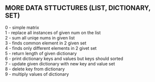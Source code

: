## MORE DATA STTUCTURES (LIST, DICTIONARY, SET) <br />
0 - simple matrix <br />
1 - replace all instances of given num on the list <br />
2 - sum all uniqe nums in given list <br />
3 - finds common element in 2 given set <br />
4 - finds only different elements in 2 givet set <br />
5 - return length of given dictionary <br />
6 - print dictionary keys and values but keys should sorted <br />
7 - update given dictionary with new key and value set <br />
8 - delete key from dictionary <br />
9 - multiply values of dictionary <br />
